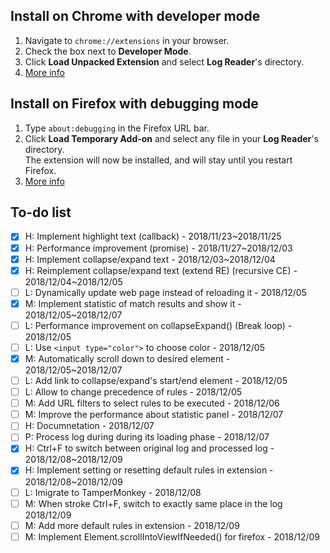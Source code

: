 ## Install on Chrome with developer mode
1. Navigate to `chrome://extensions` in your browser.
2. Check the box next to **Developer Mode**.
3. Click **Load Unpacked Extension** and select **Log Reader**'s directory.
4. [More info](https://developer.chrome.com/extensions)

## Install on Firefox with debugging mode
1. Type `about:debugging` in the Firefox URL bar.
2. Click **Load Temporary Add-on** and select any file in your **Log Reader**'s directory.  
   The extension will now be installed, and will stay until you restart Firefox.
3. [More info](https://developer.mozilla.org/en-US/docs/Mozilla/Add-ons/WebExtensions/Your_first_WebExtension)


## To-do list
- [x] H: Implement highlight text (callback) - 2018/11/23~2018/11/25
- [x] H: Performance improvement (promise) - 2018/11/27~2018/12/03
- [x] H: Implement collapse/expand text - 2018/12/03~2018/12/04
- [x] H: Reimplement collapse/expand text (extend RE) (recursive CE) - 2018/12/04~2018/12/05
- [ ] L: Dynamically update web page instead of reloading it - 2018/12/05
- [x] M: Implement statistic of match results and show it - 2018/12/05~2018/12/07
- [ ] L: Performance improvement on collapseExpand() (Break loop) - 2018/12/05
- [ ] L: Use `<input type="color">` to choose color - 2018/12/05
- [x] M: Automatically scroll down to desired element - 2018/12/05~2018/12/07
- [ ] L: Add link to collapse/expand's start/end element - 2018/12/05
- [ ] L: Allow to change precedence of rules - 2018/12/05
- [ ] M: Add URL filters to select rules to be executed - 2018/12/06
- [ ] M: Improve the performance about statistic panel - 2018/12/07
- [ ] H: Documnetation - 2018/12/07
- [ ] P: Process log during during its loading phase - 2018/12/07
- [x] H: Ctrl+F to switch between original log and processed log - 2018/12/08~2018/12/09
- [x] H: Implement setting or resetting default rules in extension - 2018/12/08~2018/12/09
- [ ] L: Imigrate to TamperMonkey - 2018/12/08
- [ ] M: When stroke Ctrl+F, switch to exactly same place in the log 2018/12/09
- [ ] M: Add more default rules in extension - 2018/12/09
- [ ] M: Implement Element.scrollIntoViewIfNeeded() for firefox - 2018/12/09
